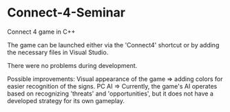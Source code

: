 # Connect-4-Seminar
Connect 4 game in C++

The game can be launched either via the 'Connect4' shortcut or by adding the necessary files in Visual Studio.

There were no problems during development.

Possible improvements:
  Visual appearance of the game => adding colors for easier recognition of the signs.
  PC AI => Currently, the game's AI operates based on recognizing 'threats' and 'opportunities', but it does not have a developed strategy for its own gameplay.
